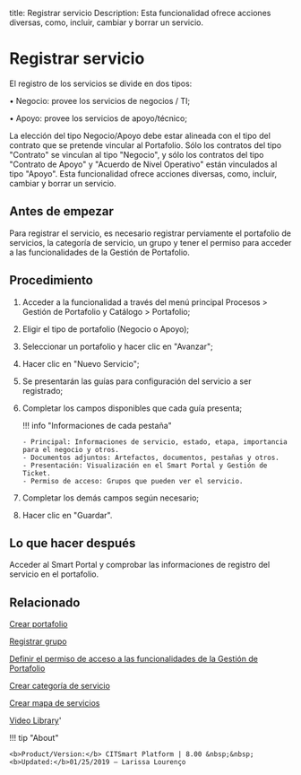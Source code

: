 title: Registrar servicio
Description: Esta funcionalidad ofrece acciones diversas, como, incluir, cambiar y borrar un servicio.

# Registrar servicio

El registro de los servicios se divide en dos tipos:

•	Negocio: provee los servicios de negocios / TI;

•	Apoyo: provee los servicios de apoyo/técnico;

La elección del tipo Negocio/Apoyo debe estar alineada con el tipo del contrato que se pretende vincular al Portafolio. Sólo los contratos del tipo "Contrato" se vinculan al tipo "Negocio", y sólo los contratos del tipo "Contrato de Apoyo" y "Acuerdo de Nivel Operativo" están vinculados al tipo "Apoyo".
Esta funcionalidad ofrece acciones diversas, como, incluir, cambiar y borrar un servicio.

Antes de empezar
----------------

Para registrar el servicio, es necesario registrar perviamente el portafolio de
servicios, la categoría de servicio, un grupo y tener el permiso para acceder a
las funcionalidades de la Gestión de Portafolio.

Procedimiento
-------------

1.  Acceder a la funcionalidad a través del menú principal Procesos \> Gestión
    de Portafolio y Catálogo \> Portafolio;

2.  Eligir el tipo de portafolio (Negocio o Apoyo);

3.  Seleccionar un portafolio y hacer clic en "Avanzar";

4.  Hacer clic en "Nuevo Servicio";

5.  Se presentarán las guías para configuración del servicio a ser registrado;

6.  Completar los campos disponibles que cada guía presenta;

    !!! info "Informaciones de cada pestaña"
    
        - Principal: Informaciones de servicio, estado, etapa, importancia para el negocio y otros.
        - Documentos adjuntos: Artefactos, documentos, pestañas y otros.
        - Presentación: Visualización en el Smart Portal y Gestión de Ticket.
        - Permiso de acceso: Grupos que pueden ver el servicio.

7.  Completar los demás campos según necesario;

8.  Hacer clic en "Guardar".

Lo que hacer después
--------------------

Acceder al Smart Portal y comprobar las informaciones de registro del servicio
en el portafolio.

Relacionado
---------------

[Crear portafolio](/es-es/citsmart-platform-8/processes/portfolio-and-catalog/use/create-the-portfolio.html)

[Registrar grupo](/es-es/citsmart-platform-8/initial-settings/access-settings/user/register-groups.html)

[Definir el permiso de acceso a las funcionalidades de la Gestión de Portafolio](/es-es/citsmart-platform-8/processes/portfolio-and-catalog/configuration/access-portfolio-management.html)

[Crear categoría de servicio](/es-es/citsmart-platform-8/processes/portfolio-and-catalog/configuration/create-service-category.html)

[Crear mapa de servicios](/es-es/citsmart-platform-8/processes/portfolio-and-catalog/configuration/create-service-map.html)

<i class='fa fa-youtube-play  fa-2x' style='color:#97ce17;vertical-align: middle;'> </i> [Video Library](https://www.youtube.com/playlist?list=PLB5qK2uzf2RNtQcs0TnUp_O20VqF2A9yL)'

!!! tip "About"

    <b>Product/Version:</b> CITSmart Platform | 8.00 &nbsp;&nbsp;
    <b>Updated:</b>01/25/2019 – Larissa Lourenço
